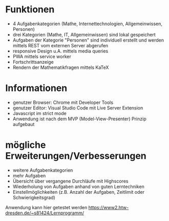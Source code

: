# Funktionen
* 4 Aufgabenkategorien (Mathe, Internettechnologien, Allgemeinwissen, Personen)
 * drei Kategorien (Mathe, IT, Allgemeinwissen) sind lokal gespeichert
 * Aufgaben der Kategorie "Personen" sind individuell erstellt und werden mittels REST vom externen Server abgerufen
* responsive Design u.A. mittels media queries
* PWA mittels service worker
* Fortschrittsanzeige
* Rendern der Mathematikfragen mittels KaTeX

# Informationen
* genutzer Browser: Chrome mit Developer Tools
* genutzer Editor: Visual Studio Code mit Live Server Extension
* Javascript im strict mode
* Anwendung ist nach dem MVP (Model-View-Presenter) Prinzip aufgebaut

# mögliche Erweiterungen/Verbesserungen
* weitere Aufgabenkategorien
* mehr Aufgaben
* Übersicht über vergangene Durchläufe mit Highscores
* Wiederholung von Aufgaben anhand von guten Lerntechniken
* Einstellmöglichkeiten (z.B. Anzahl der Aufgaben, Zeitlimit oder Schwierigkeitsgrad)

Anwendung kann hier getestet werden https://www2.htw-dresden.de/~s81424/Lernprogramm/